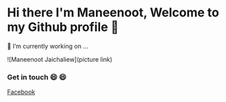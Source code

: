 # Hi there  I'm Maneenoot, Welcome to my Github profile 👋
🔭 I’m currently working on ...

![Maneenoot Jaichaliew](picture link)
### Get in touch 😄 :smile:
[Facebook]()<br>







<!--
**Maneenoot/Maneenoot** is a ✨ _special_ ✨ repository because its `README.md` (this file) appears on your GitHub profile.

Here are some ideas to get you started:

- 🔭 I’m currently working on ...
- 🌱 I’m currently learning ...
- 👯 I’m looking to collaborate on ...
- 🤔 I’m looking for help with ...
- 💬 Ask me about ...
- 📫 How to reach me: ...
- 😄 Pronouns: ...
- ⚡ Fun fact: ...
-->
